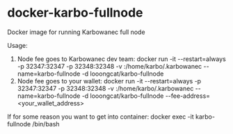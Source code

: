 # docker-karbo-fullnode
Docker image for running Karbowanec full node

Usage:

1) Node fee goes to Karbowanec dev team: docker run -it --restart=always -p 32347:32347 -p 32348:32348 -v <host folder for blockchain storage>:/home/karbo/.karbowanec --name=karbo-fullnode -d looongcat/karbo-fullnode
2) Node fee goes to your wallet: docker run -it --restart=always -p 32347:32347 -p 32348:32348 -v <host folder for blockchain storage>:/home/karbo/.karbowanec --name=karbo-fullnode -d looongcat/karbo-fullnode --fee-address=<your_wallet_address>

If for some reason you want to get into container:
  docker exec -it karbo-fullnode /bin/bash